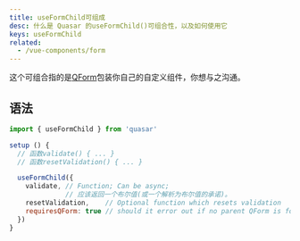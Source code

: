 ```yaml
---
title: useFormChild可组成
desc: 什么是 Quasar 的useFormChild()可组合性，以及如何使用它
keys: useFormChild
related:
  - /vue-components/form
---
```


这个可组合指的是[QForm](/vue-components/form)包装你自己的自定义组件，你想与之沟通。

## 语法

```js
import { useFormChild } from 'quasar'

setup () {
  // 函数validate() { ... }
  // 函数resetValidation() { ... }

  useFormChild({
    validate, // Function; Can be async;
              // 应该返回一个布尔值(或一个解析为布尔值的承诺)。
    resetValidation,    // Optional function which resets validation
    requiresQForm: true // should it error out if no parent QForm is found?
  })
}
```

